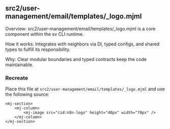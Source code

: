 ## src2/user-management/email/templates/_logo.mjml

Overview: src2/user-management/email/templates/_logo.mjml is a core component within the sv CLI runtime.

How it works: Integrates with neighbors via DI, typed configs, and shared types to fulfill its responsibility.

Why: Clear modular boundaries and typed contracts keep the code maintainable.

### Recreate

Place this file at `src2/user-management/email/templates/_logo.mjml` and use the following source:

```
<mj-section>
	<mj-column>
		<mj-image src="cid:n8n-logo" height="40px" width="70px" />
	</mj-column>
</mj-section>

```
